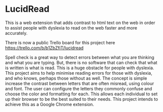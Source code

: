 # LucidRead
This is a web extension that adds contrast to html text on the web in order to assist people with dyslexia to read on the web faster and more accurately.

There is now a public Trello board for this project here https://trello.com/b/b1ZbZfiT/lucidread

Spell check is a great way to detect errors between what you are thinking and what you are typing. But, there is no software that can check that what is written is what is read. This is a huge obstacle for people with dyslexia. This project aims to help minimise reading errors for those with dyslexia, and who knows, perhaps those without as well. The concept is simple increase the contrast between letters that are often misread, using colour and font. The user can configure the letters they commonly confuse and choose the color and formatting for each. This allows each individual to set up their browser to be the best suited to their needs. This project intends to achieve this as a Google Chrome extension.
